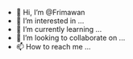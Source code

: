 - 👋 Hi, I’m @Frimawan
- 👀 I’m interested in ...
- 🌱 I’m currently learning ...
- 💞️ I’m looking to collaborate on ...
- 📫 How to reach me ...

<!---
Frimawan/Frimawan is a ✨ special ✨ repository because its `README.md` (this file) appears on your GitHub profile.
You can click the Preview link to take a look at your changes.
--->
